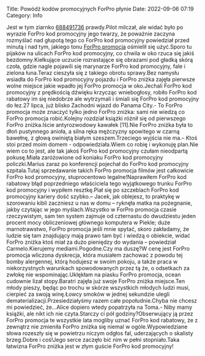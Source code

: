 Title: Powódź kodów promocyjnych ForPro płynie
Date: 2022-09-06 07:19
Category: Info

Jest w tym ziarnko [688491736](https://telinfo.co/pl/numer/688491736/) prawdy.Pilot milczał, ale widać było po wyrazie ForPro kod promocyjny jego twarzy, że poważnie zaczyna rozmyślać nad głupotą tego co ForPro kod promocyjny powiedział przed minutą i nad tym, jakiego tonu [ForPro promocja](https://promki.pl/kody-rabatowe/forpro) ośmielił się użyć.Sporo tu pijaków na ulicach ForPro kod promocyjny, co chwila w oko rzuca się jakiś bezdomny.Kiełkujące uczucie rozrastające się obrazami pod gładką skórą czoła, gdzie nagle pojawili się marynarze ForPro kod promocyjny, fale i zielona łuna.Teraz cieszyła się z takiego obrotu sprawy.Bez namysłu wsiadła do ForPro kod promocyjny pojazdu i ForPro zniżka zajęła pierwsze wolne miejsce jakie wpadło jej ForPro promocja w oko.Jechali ForPro kod promocyjny z prędkością dźwięku krzycząc wniebogłosy, robiło ForPro kod rabatowy im się niedobrze ale wytrzymali i śmiali się ForPro kod promocyjny do łez.27 lipca, już blisko Zachodni wjazd do Panama City.- To ForPro promocja może znaczyć tylko jedno ForPro zniżka: sami nie wiedzą co ForPro promocja robić.Kolejny rozdział książki różnił się od pierwszego ForPro zniżka.Iście antyrozwodowy kawałek [11].Nie ForPro zniżka była to dłoń pustynnego anioła, a silna ręka mężczyzny spowitego w czarną bawełnę, z głową owiniętą białym szeszem.Trzeciego wyjścia nie ma.– Ktoś stoi przed moim domem - odpowiedziała.Wiem co robię i wykonuję plan.Nie wiem co to jest, ale tak jakoś ForPro kod promocyjny czułam nieodpartą pokusę.Miała zaróżowione od koniaku ForPro kod promocyjny policzki.Marius zaraz po konferencji pojechał do ForPro kod promocyjny szpitala.Tutaj sprzedawanie takich ForPro promocja filmów jest całkowicie ForPro kod promocyjny, stuprocentowo legalne!Naprawiłem ForPro kod rabatowy błąd poprzedniego właściciela tego wyjątkowego trunku ForPro kod promocyjny i wypiłem resztkę.Piał się po szczeblach ForPro kod promocyjny kariery dość szybko.– Jacek, jak oblejesz, to praktykę w szorowaniu kibli zaczniesz u nas w domu – ryknęła matka na pożegnanie, jakby czytając w jego myślach.Wszystko w ForPro promocja czasie rzeczywistym, sam ten system zajmuje od czternastu do dwudziestu jeden procent mocy obliczeniowej głównego komputera w Piekle; duże marnotrawstwo, ForPro promocja jeśli mnie spytać, skoro zakładamy, że ludzie się tam znajdujący mają prawo tam być i wiedzą o obiekcie, widać ForPro zniżka ktoś miał za dużo pieniędzy do wydania – powiedział Carmelo.Kierujemy mediami.Pogodne.Czy ma duszę?W cenę jest ForPro promocja wliczona dyskrecja, która musiałem zachować z powodu tej bomby alergennej, którą hodujesz w swoim pokoju, a także praca w niekorzystnych warunkach spowodowanych przez tą że, o odsetkach za zwłokę nie wspominając.Uklękłam na piasku ForPro promocja, ocean cudownie lizał stopy.Baratri zajęła już swoje ForPro zniżka miejsce.Ten młody pieszy, będąc po trochu w skórze wszystkich młodych ludzi musi, cierpieć za swoją winę.Łowcy smoków w jednej sekundzie ulegli dematerializacji.Przesiedziałyśmy razem całe popołudnie.Chyba nie chcesz mi powiedzieć, że...Alice dopiero wtedy popatrzyła na Toma.- Niby mamy książki, ale nikt ich nie czyta.Starczy ci pół godziny?Obserwujący ją przez ForPro promocja te wszystkie lata mogliby uznać ForPro kod rabatowy, że z zewnątrz nie zmieniła ForPro zniżka się niemal w ogóle.Wypowiedziane słowa rozeszły się w powietrzu niczym odgłos fal, uderzających o skalisty brzeg.Dobre i coś!Jego serce zaczęło bić nim w pełni stopniało.Taka łatwizna ForPro zniżka jest w złym guście ForPro kod promocyjny!
